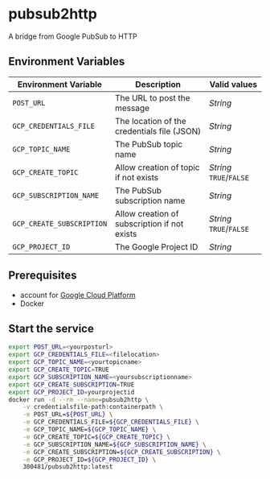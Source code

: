 # pubsub2http

A bridge from Google PubSub to HTTP

## Environment Variables

Environment Variable     |Description                                 |Valid values
-------------------------|--------------------------------------------|-----------------------
`POST_URL`               |The URL to post the message                 |*String*
`GCP_CREDENTIALS_FILE`   |The location of the credentials file (JSON) |*String*
`GCP_TOPIC_NAME`         |The PubSub topic name                       |*String*
`GCP_CREATE_TOPIC`       |Allow creation of topic if not exists       |*String* `TRUE`/`FALSE`
`GCP_SUBSCRIPTION_NAME`  |The PubSub subscription name                |*String*
`GCP_CREATE_SUBSCRIPTION`|Allow creation of subscription if not exists|*String* `TRUE`/`FALSE`
`GCP_PROJECT_ID`         |The Google Project ID                       |*String*

## Prerequisites

* account for [Google Cloud Platform](https://cloud.google.com/)
* Docker

## Start the service

```bash
export POST_URL=<yourposturl>
export GCP_CREDENTIALS_FILE=<filelocation>
export GCP_TOPIC_NAME=<yourtopicname>
export GCP_CREATE_TOPIC=TRUE
export GCP_SUBSCRIPTION_NAME=<yoursubscriptionname>
export GCP_CREATE_SUBSCRIPTION=TRUE
export GCP_PROJECT_ID=yourprojectid
docker run -d --rm --name=pubsub2http \
    -v credentialsfile-path:containerpath \
    -e POST_URL=${POST_URL} \
    -e GCP_CREDENTIALS_FILE=${GCP_CREDENTIALS_FILE} \
    -e GCP_TOPIC_NAME=${GCP_TOPIC_NAME} \
    -e GCP_CREATE_TOPIC=${GCP_CREATE_TOPIC} \
    -e GCP_SUBSCRIPTION_NAME=${GCP_SUBSCRIPTION_NAME} \
    -e GCP_CREATE_SUBSCRIPTION=${GCP_CREATE_SUBSCRIPTION} \
    -e GCP_PROJECT_ID=${GCP_PROJECT_ID} \
    300481/pubsub2http:latest
```
